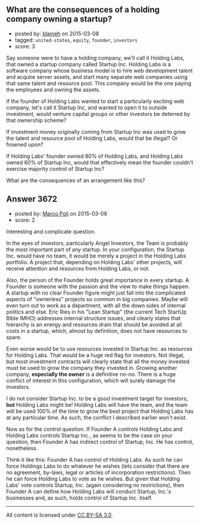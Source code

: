 ## What are the consequences of a holding company owning a startup?

- posted by: [blaineh](https://stackexchange.com/users/503758/blaineh) on 2015-03-08
- tagged: `united-states`, `equity`, `founder`, `investors`
- score: 3

Say someone were to have a holding company, we'll call it Holding Labs, that owned a startup company called Startup Inc. Holding Labs is a software company whose business model is to hire web development talent and acquire server assets, and start many separate web companies using that same talent and resource pool. This company would be the one paying the employees and owning the assets.

If the founder of Holding Labs wanted to start a particularly exciting web company, let's call it Startup Inc, and wanted to open it to outside investment, would venture capital groups or other investors be deterred by that ownership scheme?

If investment money originally coming from Startup Inc was used to grow the talent and resource pool of Holding Labs, would that be illegal? Or frowned upon?

If Holding Labs' founder owned 80% of Holding Labs, and Holding Labs owned 60% of Startup Inc, would that effectively mean the founder couldn't exercise majority control of Startup Inc?

What are the consequences of an arrangement like this?


## Answer 3672

- posted by: [Marco Poli](https://stackexchange.com/users/3026136/marco-poli) on 2015-03-08
- score: 2

Interesting and complicate question.

In the eyes of investors, particularly Angel Investors, the Team is probably the most important part of any startup. In your configuration, the Startup Inc. would have no team, it would be merely a project in the Holding Labs portfolio. A project that, depending on Holding Labs' other projects, will receive attention and resources from Holding Labs, or not.

Also, the person of the Founder holds great importance in every startup. A Founder is someone with the passion and the view to make things happen. A startup with no clear Founder figure might just fall into the complicated aspects of "ownerless" projects so common in big companies. Maybe will even turn out to work as a department, with all the down sides of internal politics and else. Eric Ries in his "Lean Startup" (the current Tech StartUp Bible IMHO) addresses internal structure issues, and clearly states that hierarchy is an energy and resources drain that should be avoided at all costs in a startup, which, almost by definition, does not have resources to spare.

Even worse would be to use resources invested in Startup Inc. as resources for Holding Labs. That would be a huge red flag for investors. Not illegal, but most investment contracts will clearly state that all the money invested must be used to grow the company they invested in. Growing another company, **especially the owner** is a definitive no-no. There is a huge conflict of interest in this configuration, which will surely damage the investors.

I do not consider Startup Inc. to be a good investment target for investors, **but** Holding Labs might be! Holding Labs will have the team, and the team will be used 100% of the time to grow the best project that Holding Labs has at any particular time. As such, the conflict I described earlier won't exist.

Now as for the control question. If Founder A controls Holding Labs and Holding Labs controls Startup Inc., as seems to be the case on your question, then Founder A has indirect control of Startup, Inc. He has control, nonetheless.

Think it like this: Founder A has control of Holding Labs. As such he can force Holdings Labs to do whatever he wishes (lets consider that there are no agreement, by-laws, legal or articles of incorporation restrictions). Then he can force Holding Labs to vote as he wishes. But given that Holding Labs' vote controls Startup, Inc. (again considering no restrictions), then Founder A can define how Holding Labs will conduct Startup, Inc.'s businesses and, as such, holds control of Startup Inc. itself.




---

All content is licensed under [CC BY-SA 3.0](https://creativecommons.org/licenses/by-sa/3.0/).
